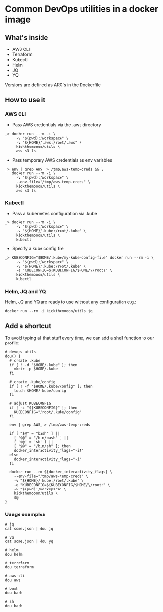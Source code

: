 # Common DevOps utilities in a docker image

## What's inside

- AWS CLI
- Terraform
- Kubectl
- Helm
- JQ
- YQ

Versions are defined as ARG's in the Dockerfile

## How to use it

### AWS CLI
- Pass AWS credentials via the .aws directory
```
_> docker run --rm -i \
     -v "$(pwd):/workspace" \
     -v "${HOME}/.aws:/root/.aws" \
     kickthemooon/utils \
     aws s3 ls
```
- Pass temporary AWS credentials as env variables
```
_> env | grep AWS_ > /tmp/aws-temp-creds && \
   docker run --rm -i \
     -v "$(pwd):/workspace" \
     --env-file="/tmp/aws-temp-creds" \
     kickthemooon/utils \
     aws s3 ls 
```

### Kubectl
- Pass a kubernetes configuration via .kube
```
_> docker run --rm -i \
     -v "$(pwd):/workspace" \
     -v "${HOME}/.kube:/root/.kube" \
     kickthemooon/utils \
     kubectl
```
- Specify a kube config file
```
_> KUBECONFIG="$HOME/.kube/my-kube-config-file" docker run --rm -i \
     -v "$(pwd):/workspace" \
     -v "${HOME}/.kube:/root/.kube" \
     -e "KUBECONFIG=${KUBECONFIG/$HOME/\/root}" \
     kickthemooon/utils \
     kubectl
```

### Helm, JQ and YQ
Helm, JQ and YQ are ready to use without any configuration e.g.:
```
docker run --rm -i kickthemooon/utils jq
```

## Add a shortcut
To avoid typing all that stuff every time, we can add a shell function to our profile:
```
# devops utils
dou() {
  # create .kube 
  if [ ! -d "$HOME/.kube" ]; then
    mkdir -p $HOME/.kube
  fi
  
  # create .kube/config
  if [ ! -f "$HOME/.kube/config" ]; then
    touch $HOME/.kube/config
  fi
  
  # adjust KUBECONFIG
  if [ -z "${KUBECONFIG}" ]; then
    KUBECONFIG="/root/.kube/config"
  fi
  
  env | grep AWS_ > /tmp/aws-temp-creds 

  if [ "$@" = "bash" ] ||
    [ "$@" = "/bin/bash" ] ||
    [ "$@" = "sh" ] ||
    [ "$@" = "/bin/sh" ]; then
    docker_interactivity_flags="-it"
  else
    docker_interactivity_flags="-i"
  fi
  
  docker run --rm ${docker_interactivity_flags} \
    --env-file="/tmp/aws-temp-creds" \
    -v "${HOME}/.kube:/root/.kube" \
    -e "KUBECONFIG=${KUBECONFIG/$HOME/\/root}" \
    -v "$(pwd):/workspace" \
    kickthemooon/utils \
    $@
}
```

### Usage examples
```
# jq
cat some.json | dou jq

# yq
cat some.json | dou yq

# helm
dou helm

# terraform
dou terraform

# aws-cli
dou aws

# bash
dou bash

# sh
dou bash
```
